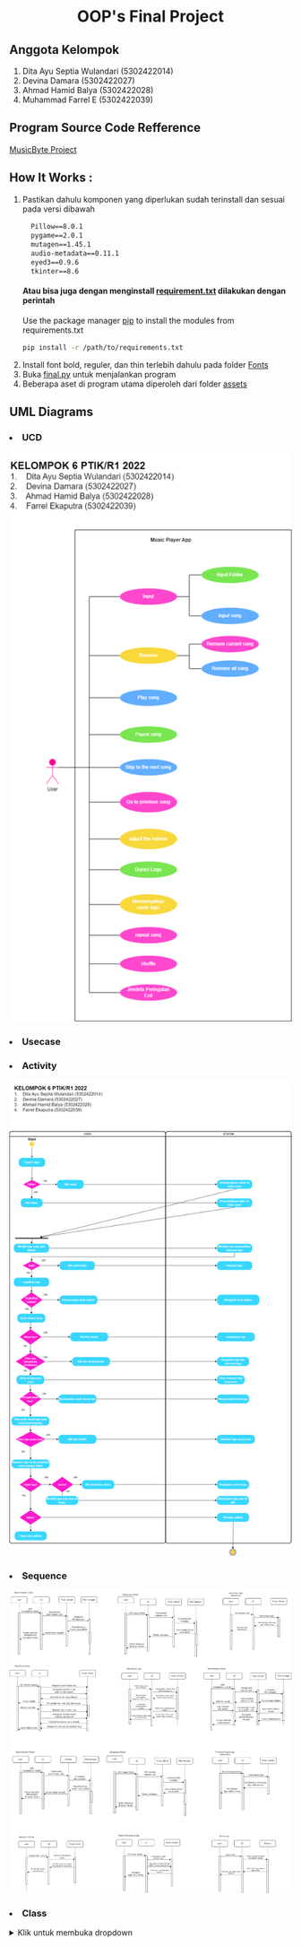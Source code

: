 <h1 align=center> OOP's Final Project </h1>

## Anggota Kelompok
1.  Dita Ayu Septia Wulandari (5302422014)
2.  Devina Damara (5302422027)
3.  Ahmad Hamid Balya (5302422028)
4.  Muhammad Farrel E (5302422039)

## Program Source Code Refference
[MusicByte Project](https://github.com/imshawan/musicbyte-mp3Player)

## How It Works :
1. Pastikan dahulu komponen yang diperlukan sudah terinstall dan sesuai pada versi dibawah
    ```
      Pillow==8.0.1
      pygame==2.0.1
      mutagen==1.45.1
      audio-metadata==0.11.1
      eyed3==0.9.6
      tkinter==8.6
    ```
    #### Atau bisa juga dengan menginstall [requirement.txt](https://github.com/farrelekaputra/tugasPBO/blob/main/requirements.txt) dilakukan dengan perintah 
   Use the package manager [pip](https://pip.pypa.io/en/stable/) to install the modules from requirements.txt
      ```bash
      pip install -r /path/to/requirements.txt
      ```
3. Install font bold, reguler, dan thin terlebih dahulu pada folder [Fonts](https://github.com/farrelekaputra/tugasPBO/blob/main/Fonts/)
4. Buka [final.py](https://github.com/farrelekaputra/tugasPBO/blob/main/final.py) untuk menjalankan program
5. Beberapa aset di program utama diperoleh dari folder [assets](https://github.com/farrelekaputra/tugasPBO/blob/main/assets/)

## UML Diagrams

### <li> UCD </li>

![Alt text](https://github.com/farrelekaputra/tugasPBO/blob/main/diagrams/ucd.png)

### <li> Usecase </li>

### <li> Activity </li>

![Alt text](https://github.com/farrelekaputra/tugasPBO/blob/main/diagrams/activity.png)
   
### <li> Sequence </li>
   
![Alt text](https://github.com/farrelekaputra/tugasPBO/blob/main/diagrams/sequence.png)

### <li> Class </li>

<details>
<summary>Klik untuk membuka dropdown</summary>

Isi dropdown bisa berupa teks, gambar, atau apa pun yang kamu inginkan.

1. Contoh item dropdown
2. Item dropdown lainnya

</details>
